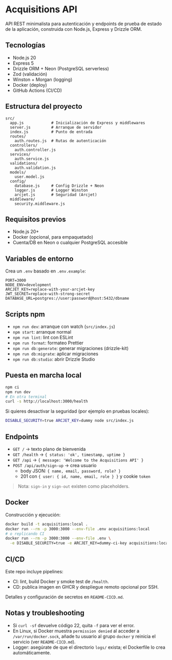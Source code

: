 # Acquisitions API

API REST minimalista para autenticación y endpoints de prueba de estado de la aplicación, construida con Node.js, Express y Drizzle ORM.

## Tecnologías
- Node.js 20
- Express 5
- Drizzle ORM + Neon (PostgreSQL serverless)
- Zod (validación)
- Winston + Morgan (logging)
- Docker (deploy)
- GitHub Actions (CI/CD)

## Estructura del proyecto
```
src/
  app.js            # Inicialización de Express y middlewares
  server.js         # Arranque de servidor
  index.js          # Punto de entrada
  routes/
    auth.routes.js  # Rutas de autenticación
  controllers/
    auth.controller.js
  services/
    auth.service.js
  validations/
    auth.validation.js
  models/
    user.model.js
  config/
    database.js     # Config Drizzle + Neon
    logger.js       # Logger Winston
    arcjet.js       # Seguridad (Arcjet)
  middleware/
    security.middleware.js
```

## Requisitos previos
- Node.js 20+
- Docker (opcional, para empaquetado)
- Cuenta/DB en Neon o cualquier PostgreSQL accesible

## Variables de entorno
Crea un `.env` basado en `.env.example`:
```
PORT=3000
NODE_ENV=development
ARCJET_KEY=replace-with-your-arcjet-key
JWT_SECRET=replace-with-strong-secret
DATABASE_URL=postgres://user:password@host:5432/dbname
```

## Scripts npm
- `npm run dev`: arranque con watch (`src/index.js`)
- `npm start`: arranque normal
- `npm run lint`: lint con ESLint
- `npm run format`: formateo Prettier
- `npm run db:generate`: generar migraciones (drizzle-kit)
- `npm run db:migrate`: aplicar migraciones
- `npm run db:studio`: abrir Drizzle Studio

## Puesta en marcha local
```sh
npm ci
npm run dev
# En otra terminal
curl -s http://localhost:3000/health
```

Si quieres desactivar la seguridad (por ejemplo en pruebas locales):
```sh
DISABLE_SECURITY=true ARCJET_KEY=dummy node src/index.js
```

## Endpoints
- `GET /` → texto plano de bienvenida
- `GET /health` → `{ status: 'ok', timestamp, uptime }`
- `GET /api` → `{ message: 'Welcome to the Acquisitions API' }`
- `POST /api/auth/sign-up` → crea usuario
  - body JSON: `{ name, email, password, role? }`
  - 201 con `{ user: { id, name, email, role } }` y cookie `token`

> Nota: `sign-in` y `sign-out` existen como placeholders.

## Docker
Construcción y ejecución:
```sh
docker build -t acquisitions:local .
docker run --rm -p 3000:3000 --env-file .env acquisitions:local
# o replicando CI
docker run --rm -p 3000:3000 --env-file .env \
  -e DISABLE_SECURITY=true -e ARCJET_KEY=dummy-ci-key acquisitions:local
```

## CI/CD
Este repo incluye pipelines:
- CI: lint, build Docker y smoke test de `/health`.
- CD: publica imagen en GHCR y despliegue remoto opcional por SSH.

Detalles y configuración de secretos en `README-CICD.md`.

## Notas y troubleshooting
- Si `curl -sf` devuelve código 22, quita `-f` para ver el error.
- En Linux, si Docker muestra `permission denied` al acceder a `/var/run/docker.sock`, añade tu usuario al grupo `docker` y reinicia el servicio (ver `README-CICD.md`).
- Logger: asegúrate de que el directorio `logs/` exista; el Dockerfile lo crea automáticamente.
